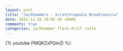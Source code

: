 ```yaml
---
layout: post
title: "Jackhammers - Scratchlopedia Breaktannica"
date: 2013-11-28 20:02:48 +0900
comments: true
categories: jackhammer flare drill rafik
---
```


{% youtube PMQKZxPQmZI %}

